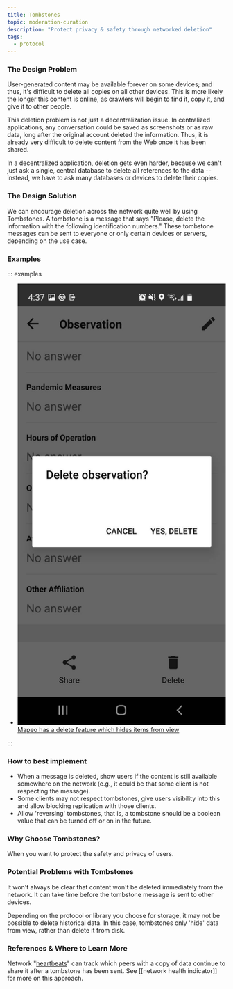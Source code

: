 ```yaml
---
title: Tombstones
topic: moderation-curation
description: "Protect privacy & safety through networked deletion"
tags:
  - protocol
---
```


### The Design Problem

User-generated content may be available forever on some devices; and thus, it's difficult to delete all copies on all other devices. This is more likely the longer this content is online, as crawlers will begin to find it, copy it, and give it to other people.

This deletion problem is not just a decentralization issue. In centralized applications, any conversation could be saved as screenshots or as raw data, long after the original account deleted the information. Thus, it is already very difficult to delete content from the Web once it has been shared.

In a decentralized application, deletion gets even harder, because we can't just ask a single, central database to delete all references to the data -- instead, we have to ask many databases or devices to delete their copies.

### The Design Solution

We can encourage deletion across the network quite well by using Tombstones. A tombstone is a message that says "Please, delete the information with the following identification numbers." These tombstone messages can be sent to everyone or only certain devices or servers, depending on the use case.

### Examples

::: examples

- [![Tombstones in Mapeo](mapeo.png) Mapeo has a delete feature which hides items from view](mapeo.png)

:::

### How to best implement

- When a message is deleted, show users if the content is still available somewhere on the network (e.g., it could be that some client is not respecting the message).
- Some clients may not respect tombstones, give users visibility into this and allow blocking replication with those clients.
- Allow 'reversing' tombstones, that is, a tombstone should be a boolean value that can be turned off or on in the future.

### Why Choose Tombstones?

When you want to protect the safety and privacy of users.

### Potential Problems with Tombstones

It won't always be clear that content won't be deleted immediately from the network. It can take time before the tombstone message is sent to other devices.

Depending on the protocol or library you choose for storage, it may not be possible to delete historical data. In this case, tombstones only 'hide' data from view, rather than delete it from disk.

### References & Where to Learn More

Network "[heartbeats](<https://en.wikipedia.org/wiki/Heartbeat_(computing)>)" can track which peers with a copy of data continue to share it after a tombstone has been sent. See [[network health indicator]] for more on this approach.
